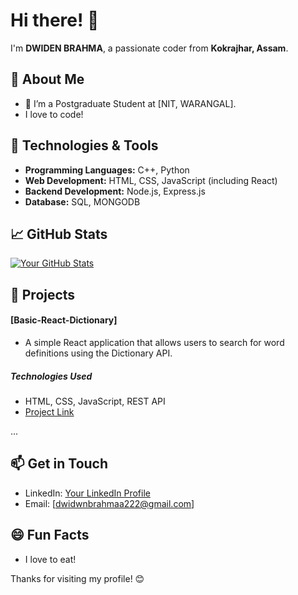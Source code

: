 # Hi there! 👋

I'm **DWIDEN BRAHMA**, a passionate coder from **Kokrajhar, Assam**.

## 🚀 About Me

- 🔭 I’m a Postgraduate Student at [NIT, WARANGAL].
- I love to code!

## 🔧 Technologies & Tools

- **Programming Languages:** C++, Python
- **Web Development:** HTML, CSS, JavaScript (including React)
- **Backend Development:** Node.js, Express.js
- **Database:** SQL, MONGODB

## 📈 GitHub Stats

[![Your GitHub Stats](https://github-readme-stats.vercel.app/api?username=DwidenBrahma&show_icons=true&theme=radical)](https://github.com/DwidenBrahma)

## 📂 Projects

#### [Basic-React-Dictionary]

- A simple React application that allows users to search for word definitions using the Dictionary API.

##### Technologies Used
- HTML, CSS, JavaScript, REST API
- [Project Link](https://github.com/Dwidenbrahma/react-dictionary/)

...

## 📫 Get in Touch

- LinkedIn: [Your LinkedIn Profile](https://www.linkedin.com/in/dwiden/)
- Email: [dwidwnbrahmaa222@gmail.com]

## 😄 Fun Facts

- I love to eat!

Thanks for visiting my profile! 😊
